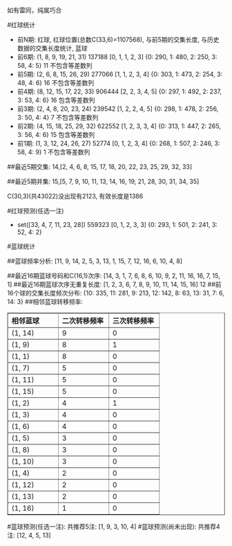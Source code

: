 <!-- 
.. title: 双色球2010110期(2010-09-21)数据分析报告
.. slug: slott-2010110-2010-09-21-report
.. date: 2010-09-22 08:00:00 UTC+08:00
.. tags: Lottery
.. link: 
.. description: 
.. type: text
-->

如有雷同，纯属巧合

<!-- TEASER_END-->

#红球统计

- 前N期: 红球, 红球位置(总数C(33,6)=1107568), 与前5期的交集长度, 与历史数据的交集长度统计, 蓝球
- 前6期: (1, 8, 9, 19, 21, 31) 137188 [0, 1, 1, 2, 3] {0: 290, 1: 480, 2: 250, 3: 58, 4: 5} 11 不包含等差数列
- 前5期: (2, 6, 8, 15, 26, 29) 277066 [1, 1, 2, 3, 4] {0: 303, 1: 473, 2: 254, 3: 48, 4: 6} 16 不包含等差数列
- 前4期: (8, 12, 15, 17, 22, 33) 906444 [2, 2, 3, 4, 5] {0: 297, 1: 492, 2: 237, 3: 53, 4: 6} 16 包含等差数列
- 前3期: (2, 4, 8, 20, 23, 24) 239542 [1, 2, 2, 4, 5] {0: 298, 1: 478, 2: 256, 3: 50, 4: 4} 7 不包含等差数列
- 前2期: (4, 15, 18, 25, 29, 32) 622552 [1, 2, 3, 3, 4] {0: 313, 1: 447, 2: 265, 3: 56, 4: 6} 15 包含等差数列
- 前1期: (1, 3, 12, 24, 26, 27) 52774 [0, 1, 2, 3, 4] {0: 268, 1: 507, 2: 246, 3: 58, 4: 9} 1 不包含等差数列

##最近5期交集:
14,[2, 4, 6, 8, 15, 17, 18, 20, 22, 23, 25, 29, 32, 33]

##最近5期并集:
15,[5, 7, 9, 10, 11, 13, 14, 16, 19, 21, 28, 30, 31, 34, 35]

C(30,3)(共43022)没出现有2123, 
有效长度是1386

#红球预测(任选一注)

- set([33, 4, 7, 11, 23, 28]) 559323 [0, 1, 2, 3, 3] {0: 293, 1: 501, 2: 241, 3: 52, 4: 2}

#蓝球统计

##蓝球频率分析:
[11, 9, 14, 2, 5, 3, 13, 1, 15, 7, 12, 16, 6, 10, 4, 8]

##最近16期蓝球号码和C(16,1)次序:
[14, 3, 1, 7, 6, 8, 6, 10, 9, 2, 11, 16, 16, 7, 15, 1]
##最近16期蓝球次序无重复长度:
[1, 2, 3, 6, 7, 8, 9, 10, 11, 14, 15, 16] 12
##前16个球的交集长度频次分布:
{10: 335, 11: 281, 9: 213, 12: 142, 8: 63, 13: 31, 7: 6, 14: 3}
##相邻蓝球转移频率:
<table border="1" class="table table-striped dataframe">
  <thead>
    <tr style="text-align: left;">
      <th style="min-width: 100px;">相邻蓝球</th>
      <th style="min-width: 100px;">二次转移频率</th>
      <th style="min-width: 100px;">三次转移频率</th>
    </tr>
  </thead>
  <tbody>
    <tr>
      <td> (1, 14)</td>
      <td> 9</td>
      <td> 0</td>
    </tr>
    <tr>
      <td>  (1, 9)</td>
      <td> 8</td>
      <td> 1</td>
    </tr>
    <tr>
      <td>  (1, 1)</td>
      <td> 8</td>
      <td> 0</td>
    </tr>
    <tr>
      <td>  (1, 7)</td>
      <td> 5</td>
      <td> 0</td>
    </tr>
    <tr>
      <td> (1, 11)</td>
      <td> 5</td>
      <td> 0</td>
    </tr>
    <tr>
      <td> (1, 15)</td>
      <td> 5</td>
      <td> 0</td>
    </tr>
    <tr>
      <td>  (1, 2)</td>
      <td> 4</td>
      <td> 1</td>
    </tr>
    <tr>
      <td>  (1, 3)</td>
      <td> 4</td>
      <td> 0</td>
    </tr>
    <tr>
      <td>  (1, 6)</td>
      <td> 4</td>
      <td> 0</td>
    </tr>
    <tr>
      <td>  (1, 5)</td>
      <td> 3</td>
      <td> 0</td>
    </tr>
    <tr>
      <td>  (1, 8)</td>
      <td> 3</td>
      <td> 0</td>
    </tr>
    <tr>
      <td> (1, 10)</td>
      <td> 3</td>
      <td> 0</td>
    </tr>
    <tr>
      <td>  (1, 4)</td>
      <td> 2</td>
      <td> 0</td>
    </tr>
    <tr>
      <td> (1, 12)</td>
      <td> 2</td>
      <td> 0</td>
    </tr>
    <tr>
      <td> (1, 13)</td>
      <td> 2</td>
      <td> 0</td>
    </tr>
    <tr>
      <td> (1, 16)</td>
      <td> 1</td>
      <td> 0</td>
    </tr>
  </tbody>
</table>
#蓝球预测(任选一注):
共推荐5注: [1, 9, 3, 10, 4]
#蓝球预测(尚未出现):
共推荐4注: [12, 4, 5, 13]

